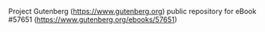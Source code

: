 Project Gutenberg (https://www.gutenberg.org) public repository for
eBook #57651 (https://www.gutenberg.org/ebooks/57651)
